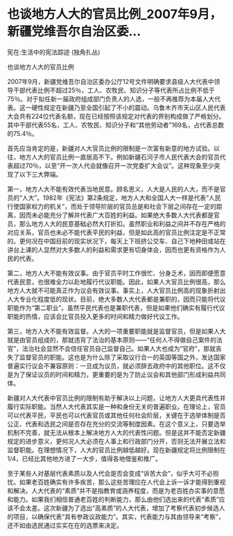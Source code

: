 # 也谈地方人大的官员比例_2007年9月，新疆党维吾尔自治区委...

宪在:生活中的宪法踪迹 (独角扎丛)

也谈地方人大的官员比例

2007年9月，新疆党维吾尔自治区委办公厅12号文件明确要求县级人大代表中领导干部代表比例不超过25％，工人、农牧民、知识分子等代表所占比例不低于75％。对于拟任新一届政府组成部门负责人的人选，一般不再推荐为本届人大代表。这一硬性规定在新疆乃至全国引起了不小的震动。乌鲁木齐市天山区人民代表大会共有224位代表名额，现在已经按照该规定对代表的界别构成做了严格划分。其中干部代表55名，工人、农牧民、知识分子和“其他劳动者”169名，占代表总数的75.4％。

首先应当肯定的是，新疆对人大官员比例的限制是一次富有新意的地方试验。以往，地方人大的官员比例一直居高不下。例如新疆石河子市人民代表大会的官员代表超过70％，以至“开一次人代会就像召开一次党委扩大会议”。这种现象至少突现了以下三大弊端。

第一，地方人大不能有效代表当地民意。顾名思义，人大是人民的人大，而不是官员的“人大”。1982年《宪法》第2条规定，地方人大和全国人大一样是代表“人民行使国家权力的机关”，而处于领导阶层的官员总是和社会下层之间存在一定的距离，因而未必能充分了解并代表广大百姓的利益。如果绝大多数人大代表都是官员，那么地方人大的民意基础必然大打折扣。虽然职业和利益之间并不存在严格的对应关系，官员也未必不能代表平民的利益，但是如此高的官员比例注定是不正常的。更何况在中国目前的现实状况下，每天上下班挤公交车、自己下地种田或站在讲台上课的人显然对大多数人的利益和需求更有切身体会，因而也更有资格作为人民的代表。

第二，地方人大不能有效议事。由于官员平时工作很忙、分身乏术，因而即便愿意代表民意，也很难全力以赴地履行代议职能。因此，如果人大官员比例很高，那么地方人大就不可能真正作为议会有效议事。事实上，人大官员比例高的现象折射出人大专业化程度低的现状。目前，绝大多数人大代表都是兼职的，因而只能将代议职能作为“第二职业”。虽然平民代表也是兼职代表，但是如果他们确实有履行代议职能的热情，应该会比官员投入更多的时间和精力做好代议工作。

第三，地方人大不能有效监督。人大的一项重要职能就是监督官员，但是如果人大就是由官员组成的，那就违背了法治的基本原则——“任何人不得做自己案件的法官”，法治社会显然不会信任官员自己监督自己。如果人大也成为“官府”，那就丧失了监督官员的职能。这也是为什么除了采取议行合一的英国等国之外，发达国家普遍实行议会不兼容原则：一旦成为议员，就必须辞去政府中的其他职位。这不仅是为了保证议员的时间和精力，更重要的是为了防止议会和其他部门形成利益共同体。

新疆对人大代表中官员比例的限制有助于解决以上问题，让地方人大更具代表性并履行实际职能。当然人大代表其实是一种和身份无关的普遍职业。在理论上，官员可以代表平民，平民也可以代表官员或其他任何社会阶层，关键在于选举体制是否公正、代表和选民之间是否存在充分的交流等制度因素。在这个意义上，只要选举机制不完善，就无法从根本上解决地方人大的代表性问题。但是这并不能否定新疆规定的进步意义，更何况人大必须在人事上和行政部门分开，否则无法开展立法和监督职能。在理想情况下，人大的官员比例越低越好。现在新疆规定将比例限制在1/4，已经比其他地方进了一大步，值得各地借鉴和推广。

至于某些人对基层代表素质以及人代会是否会变成“诉苦大会”，似乎大可不必担忧。如果老百姓确实有许多疾苦，那么这些苦理应在人代会上诉一诉才能得到重视和解决。人大代表的“素质”并不是指教育或涵养程度，而是为老百姓办实事的意愿和能力。如果我们相信普通老百姓的判断能力，那么由他们选出来的代表“素质”应该不会太差。这次新疆为了选出“高素质”的人大代表，增加了考察代表初步候选人的项目，以确保代表“具有参政议政能力”。其实，代表能力与其由领导来“考察”，还不如由选民通过实实在在的选票来决定。